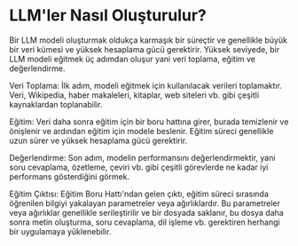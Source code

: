 # LLM'ler Nasıl Oluşturulur?

Bir LLM modeli oluşturmak oldukça karmaşık bir süreçtir ve genellikle büyük bir veri kümesi ve yüksek hesaplama gücü gerektirir. Yüksek seviyede, bir LLM modeli eğitmek üç adımdan oluşur yani veri toplama, eğitim ve değerlendirme.

Veri Toplama: İlk adım, modeli eğitmek için kullanılacak verileri toplamaktır. Veri, Wikipedia, haber makaleleri, kitaplar, web siteleri vb. gibi çeşitli kaynaklardan toplanabilir.

Eğitim: Veri daha sonra eğitim için bir boru hattına girer, burada temizlenir ve önişlenir ve ardından eğitim için modele beslenir. Eğitim süreci genellikle uzun sürer ve yüksek hesaplama gücü gerektirir.

Değerlendirme: Son adım, modelin performansını değerlendirmektir, yani soru cevaplama, özetleme, çeviri vb. gibi çeşitli görevlerde ne kadar iyi performans gösterdiğini görmek.

Eğitim Çıktısı: Eğitim Boru Hattı'ndan gelen çıktı, eğitim süreci sırasında öğrenilen bilgiyi yakalayan parametreler veya ağırlıklardır. Bu parametreler veya ağırlıklar genellikle serileştirilir ve bir dosyada saklanır, bu dosya daha sonra metin oluşturma, soru cevaplama, dil işleme vb. gerektiren herhangi bir uygulamaya yüklenebilir.
